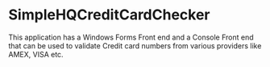# SimpleHQCreditCardChecker
This application has a Windows Forms Front end and a Console Front end that can be used to validate Credit card numbers from various providers like AMEX, VISA etc.

